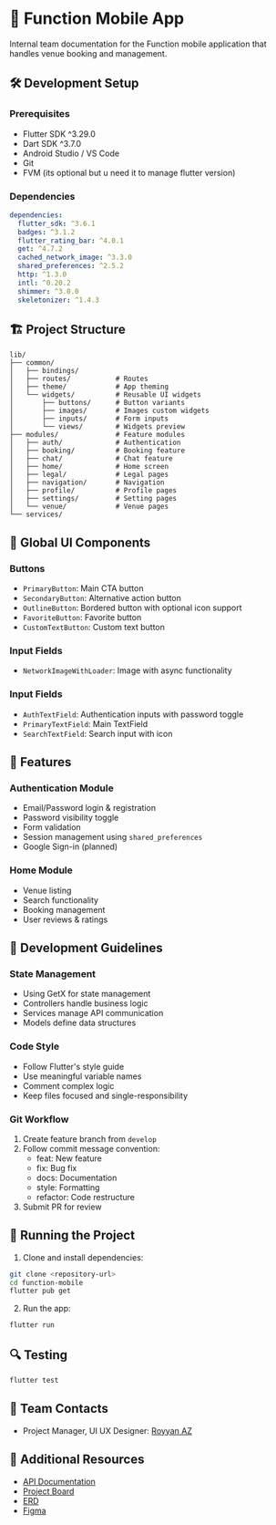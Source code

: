# 📱 Function Mobile App

Internal team documentation for the Function mobile application that handles venue booking and management.

## 🛠️ Development Setup

### Prerequisites
- Flutter SDK ^3.29.0
- Dart SDK ^3.7.0
- Android Studio / VS Code
- Git
- FVM (its optional but u need it to manage flutter version)

### Dependencies
```yaml
dependencies:
  flutter_sdk: ^3.6.1
  badges: ^3.1.2
  flutter_rating_bar: ^4.0.1
  get: ^4.7.2
  cached_network_image: ^3.3.0
  shared_preferences: ^2.5.2
  http: ^1.3.0
  intl: ^0.20.2
  shimmer: ^3.0.0
  skeletonizer: ^1.4.3
```

## 🏗️ Project Structure

```
lib/
├── common/
│   ├── bindings/
│   ├── routes/           # Routes
│   ├── theme/            # App theming
│   └── widgets/          # Reusable UI widgets
│       ├── buttons/      # Button variants
│       ├── images/       # Images custom widgets
│       ├── inputs/       # Form inputs
│       └── views/        # Widgets preview
├── modules/              # Feature modules
│   ├── auth/             # Authentication
│   ├── booking/          # Booking feature
│   ├── chat/             # Chat feature
│   ├── home/             # Home screen
│   ├── legal/            # Legal pages
│   ├── navigation/       # Navigation
│   ├── profile/          # Profile pages
│   ├── settings/         # Setting pages
│   └── venue/            # Venue pages
└── services/
```

## 🎨 Global UI Components

### Buttons
- `PrimaryButton`: Main CTA button
- `SecondaryButton`: Alternative action button
- `OutlineButton`: Bordered button with optional icon support
- `FavoriteButton`: Favorite button 
- `CustomTextButton`: Custom text button 

### Input Fields
- `NetworkImageWithLoader`: Image with async functionality

### Input Fields
- `AuthTextField`: Authentication inputs with password toggle
- `PrimaryTextField`: Main TextField
- `SearchTextField`: Search input with icon

## 📱 Features

### Authentication Module
- Email/Password login & registration
- Password visibility toggle
- Form validation
- Session management using `shared_preferences`
- Google Sign-in (planned)

### Home Module
- Venue listing
- Search functionality
- Booking management
- User reviews & ratings

## 🔧 Development Guidelines

### State Management
- Using GetX for state management
- Controllers handle business logic
- Services manage API communication
- Models define data structures

### Code Style
- Follow Flutter's style guide
- Use meaningful variable names
- Comment complex logic
- Keep files focused and single-responsibility

### Git Workflow
1. Create feature branch from `develop`
2. Follow commit message convention:
   - feat: New feature
   - fix: Bug fix
   - docs: Documentation
   - style: Formatting
   - refactor: Code restructure
3. Submit PR for review

## 🚀 Running the Project

1. Clone and install dependencies:
```bash
git clone <repository-url>
cd function-mobile
flutter pub get
```

2. Run the app:
```bash
flutter run
```

## 🔍 Testing

```bash
flutter test
```

## 📝 Team Contacts

- Project Manager, UI UX Designer: [Royyan AZ](mailto:kasehitoworks@gmail.com)

## 🔗 Additional Resources

- [API Documentation](https://github.com/Function-Team/documentations.git)
- [Project Board](https://github.com/orgs/Function-Team/projects/3)
- [ERD](https://lucid.app/lucidchart/eff2f4c7-f952-4583-93c9-6217d1776af8/edit?invitationId=inv_9756da76-4d36-4ea7-91c5-6a37497b87bb&page=0_0#)
- [Figma](https://www.figma.com/files/team/1388007983776109612/project/314675642/Function?fuid=1388007979167327514)

